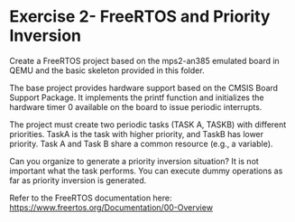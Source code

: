 # Exercise 2- FreeRTOS and Priority Inversion

Create a FreeRTOS project based on the mps2-an385 emulated board in QEMU and the basic skeleton provided in this folder.

The base project provides hardware support based on the CMSIS Board Support Package. It implements the printf function and initializes the hardware timer 0 available on the board to issue periodic interrupts.

The project must create two periodic tasks (TASK A, TASKB) with different priorities. TaskA is the task with higher priority, and TaskB has lower priority. Task A and Task B share a common resource (e.g., a variable). 

Can you organize to generate a priority inversion situation? It is not important what the task performs. You can execute dummy operations as far as priority inversion is generated.

Refer to the FreeRTOS documentation here: [https://www.freertos.org/Documentation/00-Overview
]()








